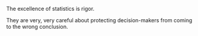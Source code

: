 The excellence of statistics is rigor.

They are very, very careful about protecting decision-makers from coming to the wrong conclusion.
